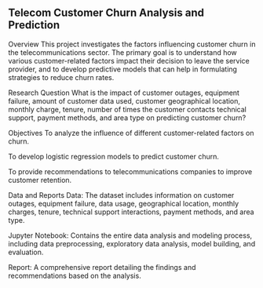 ## Telecom Customer Churn Analysis and Prediction
Overview
This project investigates the factors influencing customer churn in the telecommunications sector. The primary goal is to understand how various customer-related factors impact their decision to leave the service provider, and to develop predictive models that can help in formulating strategies to reduce churn rates.

Research Question
What is the impact of customer outages, equipment failure, amount of customer data used, customer geographical location, monthly charge, tenure, number of times the customer contacts technical support, payment methods, and area type on predicting customer churn?

Objectives
To analyze the influence of different customer-related factors on churn.

To develop logistic regression models to predict customer churn.

To provide recommendations to telecommunications companies to improve customer retention.

Data and Reports
Data: The dataset includes information on customer outages, equipment failure, data usage, geographical location, monthly charges, tenure, technical support interactions, payment methods, and area type.

Jupyter Notebook: Contains the entire data analysis and modeling process, including data preprocessing, exploratory data analysis, model building, and evaluation.

Report: A comprehensive report detailing the findings and recommendations based on the analysis.
